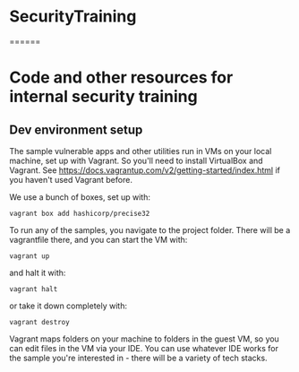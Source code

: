 # SecurityTraining
======

Code and other resources for internal security training
======


Dev environment setup
-----

The sample vulnerable apps and other utilities run in VMs on your local machine, set up with Vagrant.
So you'll need to install VirtualBox and Vagrant.
See https://docs.vagrantup.com/v2/getting-started/index.html if you haven't used Vagrant before.

We use a bunch of boxes, set up with:

    vagrant box add hashicorp/precise32

To run any of the samples, you navigate to the project folder. There will be a vagrantfile there, and you can start the VM with:

	vagrant up

and halt it with:

	vagrant halt
	
or take it down completely with:

	vagrant destroy

Vagrant maps folders on your machine to folders in the guest VM, so you can edit files in the VM via your IDE.
You can use whatever IDE works for the sample you're interested in - there will be a variety of tech stacks.	
